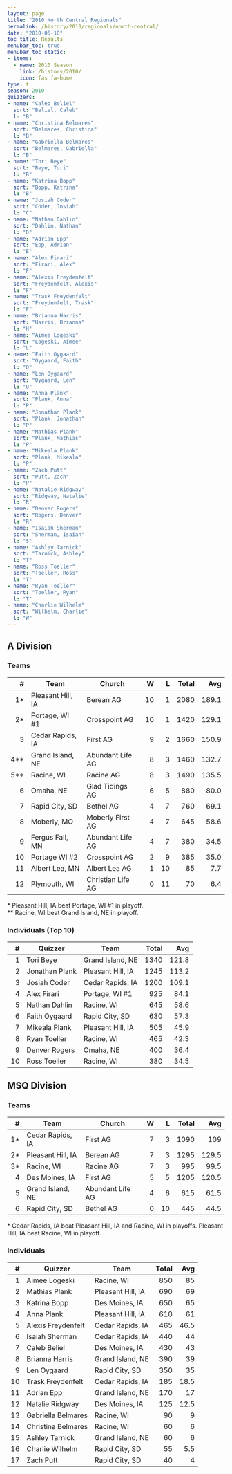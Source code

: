 ```yaml
---
layout: page
title: "2010 North Central Regionals"
permalink: /history/2010/regionals/north-central/
date: "2010-05-18"
toc_title: Results
menubar_toc: true
menubar_toc_static:
- items:
  - name: 2010 Season
    link: /history/2010/
    icon: fas fa-home
type: t
season: 2010
quizzers:
- name: "Caleb Beliel"
  sort: "Beliel, Caleb"
  l: "B"
- name: "Christina Belmares"
  sort: "Belmares, Christina"
  l: "B"
- name: "Gabriella Belmares"
  sort: "Belmares, Gabriella"
  l: "B"
- name: "Tori Beye"
  sort: "Beye, Tori"
  l: "B"
- name: "Katrina Bopp"
  sort: "Bopp, Katrina"
  l: "B"
- name: "Josiah Coder"
  sort: "Coder, Josiah"
  l: "C"
- name: "Nathan Dahlin"
  sort: "Dahlin, Nathan"
  l: "D"
- name: "Adrian Epp"
  sort: "Epp, Adrian"
  l: "E"
- name: "Alex Firari"
  sort: "Firari, Alex"
  l: "F"
- name: "Alexis Freydenfelt"
  sort: "Freydenfelt, Alexis"
  l: "F"
- name: "Trask Freydenfelt"
  sort: "Freydenfelt, Trask"
  l: "F"
- name: "Brianna Harris"
  sort: "Harris, Brianna"
  l: "H"
- name: "Aimee Logeski"
  sort: "Logeski, Aimee"
  l: "L"
- name: "Faith Oygaard"
  sort: "Oygaard, Faith"
  l: "O"
- name: "Len Oygaard"
  sort: "Oygaard, Len"
  l: "O"
- name: "Anna Plank"
  sort: "Plank, Anna"
  l: "P"
- name: "Jonathan Plank"
  sort: "Plank, Jonathan"
  l: "P"
- name: "Mathias Plank"
  sort: "Plank, Mathias"
  l: "P"
- name: "Mikeala Plank"
  sort: "Plank, Mikeala"
  l: "P"
- name: "Zach Putt"
  sort: "Putt, Zach"
  l: "P"
- name: "Natalie Ridgway"
  sort: "Ridgway, Natalie"
  l: "R"
- name: "Denver Rogers"
  sort: "Rogers, Denver"
  l: "R"
- name: "Isaiah Sherman"
  sort: "Sherman, Isaiah"
  l: "S"
- name: "Ashley Tarnick"
  sort: "Tarnick, Ashley"
  l: "T"
- name: "Ross Toeller"
  sort: "Toeller, Ross"
  l: "T"
- name: "Ryan Toeller"
  sort: "Toeller, Ryan"
  l: "T"
- name: "Charlie Wilhelm"
  sort: "Wilhelm, Charlie"
  l: "W"
---
```


## A Division

### Teams

|    # | Team              | Church            |    W |    L | Total |   Avg |
| ---: | ----------------- | ----------------- | ---: | ---: | ----: | ----: |
|   1* | Pleasant Hill, IA | Berean AG         |   10 |    1 |  2080 | 189.1 |
|   2* | Portage, WI #1    | Crosspoint AG     |   10 |    1 |  1420 | 129.1 |
|    3 | Cedar Rapids, IA  | First AG          |    9 |    2 |  1660 | 150.9 |
|  4** | Grand Island, NE  | Abundant Life AG  |    8 |    3 |  1460 | 132.7 |
|  5** | Racine, WI        | Racine AG         |    8 |    3 |  1490 | 135.5 |
|    6 | Omaha, NE         | Glad Tidings AG   |    6 |    5 |   880 |  80.0 |
|    7 | Rapid City, SD    | Bethel AG         |    4 |    7 |   760 |  69.1 |
|    8 | Moberly, MO       | Moberly First AG  |    4 |    7 |   645 |  58.6 |
|    9 | Fergus Fall, MN   | Abundant Life AG  |    4 |    7 |   380 |  34.5 |
|   10 | Portage WI #2     | Crosspoint AG     |    2 |    9 |   385 |  35.0 |
|   11 | Albert Lea, MN    | Albert Lea AG     |    1 |   10 |    85 |   7.7 |
|   12 | Plymouth, WI      | Christian Life AG |    0 |   11 |    70 |   6.4 |

\* Pleasant Hill, IA beat Portage, WI #1 in playoff.\
\*\* Racine, WI beat Grand Island, NE in playoff.

### Individuals (Top 10)

|    # | Quizzer        | Team              | Total |   Avg |
| ---: | -------------- | ----------------- | ----: | ----: |
|    1 | Tori Beye      | Grand Island, NE  |  1340 | 121.8 |
|    2 | Jonathan Plank | Pleasant Hill, IA |  1245 | 113.2 |
|    3 | Josiah Coder   | Cedar Rapids, IA  |  1200 | 109.1 |
|    4 | Alex Firari    | Portage, WI #1    |   925 |  84.1 |
|    5 | Nathan Dahlin  | Racine, WI        |   645 |  58.6 |
|    6 | Faith Oygaard  | Rapid City, SD    |   630 |  57.3 |
|    7 | Mikeala Plank  | Pleasant Hill, IA |   505 |  45.9 |
|    8 | Ryan Toeller   | Racine, WI        |   465 |  42.3 |
|    9 | Denver Rogers  | Omaha, NE         |   400 |  36.4 |
|   10 | Ross Toeller   | Racine, WI        |   380 |  34.5 |

## MSQ Division

### Teams

|    # | Team              | Church           |    W |    L | Total |   Avg |
| ---: | ----------------- | ---------------- | ---: | ---: | ----: | ----: |
|   1* | Cedar Rapids, IA  | First AG         |    7 |    3 |  1090 |   109 |
|   2* | Pleasant Hill, IA | Berean AG        |    7 |    3 |  1295 | 129.5 |
|   3* | Racine, WI        | Racine AG        |    7 |    3 |   995 |  99.5 |
|    4 | Des Moines, IA    | First AG         |    5 |    5 |  1205 | 120.5 |
|    5 | Grand Island, NE  | Abundant Life AG |    4 |    6 |   615 |  61.5 |
|    6 | Rapid City, SD    | Bethel AG        |    0 |   10 |   445 |  44.5 |

\* Cedar Rapids, IA beat Pleasant Hill, IA and Racine, WI in playoffs. Pleasant Hill, IA beat Racine, WI in playoff.

### Individuals

|    # | Quizzer            | Team              | Total |  Avg |
| ---: | ------------------ | ----------------- | ----: | ---: |
|    1 | Aimee Logeski      | Racine, WI        |   850 |   85 |
|    2 | Mathias Plank      | Pleasant Hill, IA |   690 |   69 |
|    3 | Katrina Bopp       | Des Moines, IA    |   650 |   65 |
|    4 | Anna Plank         | Pleasant Hill, IA |   610 |   61 |
|    5 | Alexis Freydenfelt | Cedar Rapids, IA  |   465 | 46.5 |
|    6 | Isaiah Sherman     | Cedar Rapids, IA  |   440 |   44 |
|    7 | Caleb Beliel       | Des Moines, IA    |   430 |   43 |
|    8 | Brianna Harris     | Grand Island, NE  |   390 |   39 |
|    9 | Len Oygaard        | Rapid City, SD    |   350 |   35 |
|   10 | Trask Freydenfelt  | Cedar Rapids, IA  |   185 | 18.5 |
|   11 | Adrian Epp         | Grand Island, NE  |   170 |   17 |
|   12 | Natalie Ridgway    | Des Moines, IA    |   125 | 12.5 |
|   13 | Gabriella Belmares | Racine, WI        |    90 |    9 |
|   14 | Christina Belmares | Racine, WI        |    60 |    6 |
|   15 | Ashley Tarnick     | Grand Island, NE  |    60 |    6 |
|   16 | Charlie Wilhelm    | Rapid City, SD    |    55 |  5.5 |
|   17 | Zach Putt          | Rapid City, SD    |    40 |    4 |